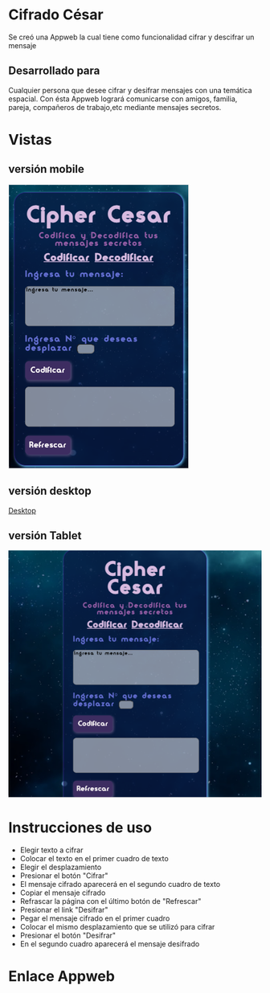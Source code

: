 # Cifrado César

Se creó una Appweb la cual tiene como funcionalidad cifrar y descifrar un mensaje 

## Desarrollado para 
Cualquier persona que desee cifrar y desifrar mensajes con una temática espacial. Con ésta Appweb logrará comunicarse con amigos, familia, pareja, compañeros de trabajo,etc mediante mensajes secretos. 
 
 # Vistas 
 ## versión mobile 
![Mobile](VistaCelular.png)

 ## versión desktop 
 [Desktop](VistaEscritorio.png)

 ## versión Tablet
 ![Tablet](VistaTableta.png)

# Instrucciones de uso 
* Elegir texto a cifrar
* Colocar el texto en el primer cuadro de texto 
* Elegir el desplazamiento 
* Presionar el botón "Cifrar"
* El mensaje cifrado aparecerá en el segundo cuadro de texto 
* Copiar el mensaje cifrado 
* Refrascar la página con el último botón de "Refrescar"
* Presionar el link "Desifrar"
* Pegar el mensaje cifrado en el primer cuadro 
* Colocar el mismo desplazamiento que se utilizó para cifrar
* Presionar el botón "Desifrar" 
* En el segundo cuadro aparecerá el mensaje desifrado 

# Enlace Appweb





